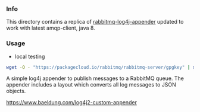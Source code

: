 ### Info
This directory contains a replica of [
rabbitmq-log4j-appender](https://github.com/plant42/rabbitmq-log4j-appender)
updated to work with latest amqp-client, java 8.
### Usage

* local testing
```sh
wget -O - "https://packagecloud.io/rabbitmq/rabbitmq-server/gpgkey" | sudo apt-key add -
```

A simple log4j appender to publish messages to a RabbitMQ queue.  The appender includes a layout which converts all log messages to JSON objects.

https://www.baeldung.com/log4j2-custom-appender

